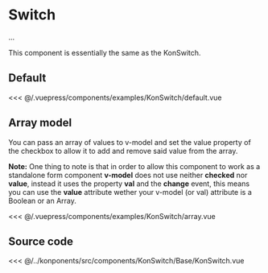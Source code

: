 # Switch

...

This component is essentially the same as the KonSwitch.

## Default

<Demo konponentName="examples-KonSwitch-default">
<<< @/.vuepress/components/examples/KonSwitch/default.vue
</Demo>


## Array model

You can pass an array of values to v-model and set the value property of the checkbox to allow it to add and remove said value from the array.

__Note:__ One thing to note is that in order to allow this component to work as a standalone form component **v-model** does not use neither **checked** nor **value**, instead it uses the property **val** and the **change** event, this means you can use the **value** attribute wether your v-model (or val) attribute is a Boolean or an Array.

<Demo konponentName="examples-KonSwitch-array">
<<< @/.vuepress/components/examples/KonSwitch/array.vue
</Demo>

## Source code

<SourceCode>
<<< @/../konponents/src/components/KonSwitch/Base/KonSwitch.vue
</SourceCode>
